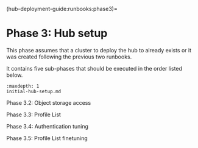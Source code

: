 (hub-deployment-guide:runbooks:phase3)=
# Phase 3: Hub setup

This phase assumes that a cluster to deploy the hub to already exists or it was created following the previous two runbooks.

It contains five sub-phases that should be executed in the order listed below.

```{toctree}
:maxdepth: 1
initial-hub-setup.md
```

Phase 3.2: Object storage access

Phase 3.3: Profile List

Phase 3.4: Authentication tuning

Phase 3.5: Profile List finetuning